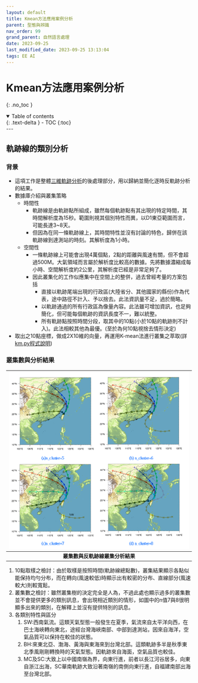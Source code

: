 ```yaml
---
layout: default
title: Kmean方法應用案例分析
parent: 型態與辨識
nav_order: 99
grand_parent: 自然語言處理
date: 2023-09-25
last_modified_date: 2023-09-25 13:13:04
tags: EE AI
---
```


# Kmean方法應用案例分析

{: .no_toc }

<details open markdown="block">
  <summary>
    Table of contents
  </summary>
  {: .text-delta }
- TOC
{:toc}
</details>
---

## 軌跡線的類別分析

### 背景

- 這項工作是整體[三維軌跡分析](https://sinotec2.github.io/Focus-on-Air-Quality/TrajModels/btraj_WRFnests/traj3Dnew/)的後處理部分，用以歸納並簡化逐時反軌跡分析的結果。
- 數據庫介紹與叢集策略
  - 時間性
    - 軌跡線是由軌跡點所組成，雖然每個軌跡點有其出現的特定時間，其時間解析度為15秒。範圍則視其個別特性而異，以D1東亞範圍而言，可能長達3~8天。
    - 但因為在同一條軌跡線上，其時間特性並沒有討論的特色，歸併在該軌跡線到達測站的時刻。其解析度為1小時。
  - 空間性
    - 一條軌跡線上可能會出現4萬個點，2點的距離與風速有關，但不會超過500M。大氣領域而言屬於解析度比較高的數據。先將數據濃縮成每小時、空間解析度約2公里，其解析度已經是非常足夠了。
    - 因此叢集化的工作似應集中在空間上的整併，過去曾經考量的方案包括
      - 直接以軌跡尾端出現的行政區(大陸省分、其他國家的縣份)作為代表，途中路徑不計入、予以捨去。此法資訊量不足，過於簡略。
      - 以軌跡通過的所有行政區為像量內容。此法雖可增加資訊，也足夠簡化，但可能每個軌跡的資訊長度不一，難以統整。
      - 所有軌跡點按照時間分段，取其中的10點(小於10點的軌跡則不計入)。此法相較其他為最優。(至於為何10點視捨去情形決定)
- 取出之10點座標，做成2X10維的向量，再運用K-mean法進行叢集之萃取(詳[km.py程式說明](https://sinotec2.github.io/Focus-on-Air-Quality/TrajModels/btraj_WRFnests/km/))

### 叢集數與分析結果

| ![n_clusters.png](https://raw.githubusercontent.com/sinotec2/Focus-on-Air-Quality/main/assets/images/n_clusters.png)|
|:-:|
| <b>叢集數與反軌跡線叢集分析結果</b>|

1. 10點取樣之檢討：由於取樣是按照時間(軌跡線總點數)，叢集結果顯示各點似能保持均勻分布，而在轉向(風速較低)時顯示出有較密的分布、直線部分(風速較大)則較寬鬆。
2. 叢集數之檢討：雖然叢集樹的決定完全是人為，不過此處也顯示過多的叢集數並不會提供更多的類別訊息，會出現相近類別的情形，如圖中的n值7與8很明顯多出來的類別，在解釋上並沒有提供特別的訊息。
3. 各類別特性與區分
   1. SW:西南氣流。這類天氣型態一般發生在夏季，氣流來自太平洋向西，在巴士海峽轉向東北，途經台灣海峽南部、中部到達測站，因來自海洋，空氣品質可以保持在較佳的狀態。
   2. BH:來東北亞、渤海、黃海與東海來到台灣北部。這類軌跡多半是秋季東北季風剛剛轉換時的天氣型態。因軌跡來自海面，空氣品質也較佳。
   3. MC及SC:大致上以中國南嶺為界，向東行進，前者以長江河谷居多，向東自浙江出海，SC華南軌跡大致沿著南嶺的南側向東行進，自福建南部出海至台灣北部。

## 

